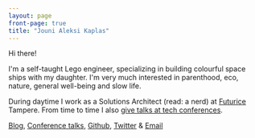```yaml
---
layout: page
front-page: true
title: "Jouni Aleksi Kaplas"
---
```


Hi there!

I'm a self-taught Lego engineer, specializing in building colourful space ships with my daughter. I'm very much interested in parenthood, eco, nature, general well-being and slow life.

During daytime I work as a Solutions Architect (read: a nerd) at [Futurice](https://futurice.com/) Tampere. From time to time I also [give talks at tech conferences](/talks).

[Blog](/blog), [Conference talks](/talks), [Github](https://github.com/kaplas/), [Twitter](https://twitter.com/kaplas) & [Email](mailto:contact.dp@palvelu.kaplas.fi)

<!---
[Or just subscribe to my email list, like the cool kids](/subscribe)
-->
